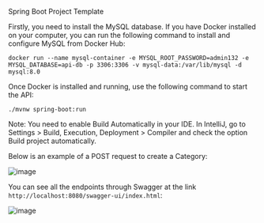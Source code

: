 Spring Boot Project Template

Firstly, you need to install the MySQL database. If you have Docker installed on your computer, you can run the following command to install and configure MySQL from Docker Hub:

`docker run --name mysql-container -e MYSQL_ROOT_PASSWORD=admin132 -e MYSQL_DATABASE=api-db -p 3306:3306 -v mysql-data:/var/lib/mysql -d mysql:8.0`

Once Docker is installed and running, use the following command to start the API:

`./mvnw spring-boot:run`

Note: You need to enable Build Automatically in your IDE.
In IntelliJ, go to Settings > Build, Execution, Deployment > Compiler and check the option Build project automatically.

Below is an example of a POST request to create a Category:

![image](https://github.com/user-attachments/assets/690870b3-7711-4f24-b88c-5fc90bfe62c9)

You can see all the endpoints through Swagger at the link `http://localhost:8080/swagger-ui/index.html`:

![image](https://github.com/user-attachments/assets/54d10384-5594-457c-ae9c-4d93a28633f2)
